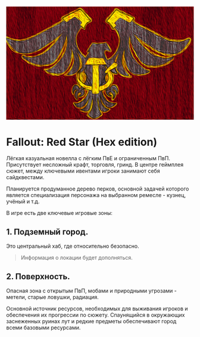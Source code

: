 ![Logo](https://github.com/overc0de/Fallout-Red-Star/blob/main/logo.png?raw=true)
# Fallout: Red Star (Hex edition)

Лёгкая казуальная новелла с лёгким ПвЕ и ограниченным ПвП. Присутствует несложный крафт, торговля, гринд.
В центре геймплея сюжет, между ключевыми ивентами игроки занимают себя сайдквестами. 

Планируется продуманное дерево перков, основной задачей которого является специализация персонажа на выбранном ремесле - кузнец, учёный и т.д.

В игре есть две ключевые игровые зоны:

## 1. Подземный город.

Это центральный хаб, где относительно безопасно.
> Информация о локации будет дополняться.

## 2. Поверхность.

Опасная зона с открытым ПвП, мобами и природными угрозами - метели, старые ловушки, радиация.

Основной источник ресурсов, необходимых для выживания игроков и обеспечения их прогрессии по сюжету. 
Спаунящийся в окружающих заснеженных руинах лут и редкие предметы обеспечивают город всеми базовыми ресурсами.